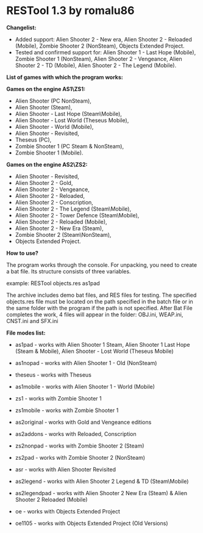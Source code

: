 # RESTool 1.3 by romalu86

**Changelist:**
- Added support: Alien Shooter 2 - New era, Alien Shooter 2 - Reloaded (Mobile), Zombie Shooter 2 (NonSteam), Objects Extended Project.
- Tested and confirmed support for: Alien Shooter 1 - Last Hope (Mobile), Zombie Shooter 1 (NonSteam), Alien Shooter 2 - Vengeance, Alien Shooter 2 - TD (Mobile), Alien Shooter 2 - The Legend (Mobile).

**List of games with which the program works:**

**Games on the engine AS1\ZS1:**
- Alien Shooter (PC NonSteam),
- Alien Shooter (Steam),
- Alien Shooter - Last Hope (Steam\Mobile),
- Alien Shooter - Lost World (Theseus Mobile),
- Alien Shooter - World (Mobile),
- Alien Shooter - Revisited,
- Theseus (PC),
- Zombie Shooter 1 (PC Steam & NonSteam),
- Zombie Shooter 1 (Mobile).

**Games on the engine AS2\ZS2:**
- Alien Shooter - Revisited,
- Alien Shooter 2 - Gold,
- Alien Shooter 2 - Vengeance,
- Alien Shooter 2 - Reloaded,
- Alien Shooter 2 - Conscription,
- Alien Shooter 2 - The Legend (Steam\Mobile),
- Alien Shooter 2 - Tower Defence (Steam\Mobile),
- Alien Shooter 2 - Reloaded (Mobile),
- Alien Shooter 2 - New Era (Steam),
- Zombie Shooter 2 (Steam\NonSteam),
- Objects Extended Project.

**How to use?**

The program works through the console. For unpacking, you need to create a bat file. Its structure consists of three variables.

example: RESTool objects.res as1pad

The archive includes demo bat files, and RES files for testing. The specified objects.res file must be located on the path specified in the batch file or in the same folder with the program if the path is not specified.
After Bat File completes the work, 4 files will appear in the folder: OBJ.ini, WEAP.ini, CNST.ini and SFX.ini

**File modes list:**

- as1pad - works with Alien Shooter 1 Steam, Alien Shooter 1 Last Hope (Steam & Mobile), Alien Shooter - Lost World (Theseus Mobile)

- as1nopad - works with Alien Shooter 1 - Old (NonSteam)

- theseus - works with Theseus

- as1mobile - works with Alien Shooter 1 - World (Mobile)

- zs1 - works with Zombie Shooter 1

- zs1mobile - works with Zombie Shooter 1

- as2original - works with Gold and Vengeance editions

- as2addons - works with Reloaded, Conscription

- zs2nonpad - works with Zombie Shooter 2 (Steam)

- zs2pad - works with Zombie Shooter 2 (NonSteam)

- asr - works with Alien Shooter Revisited

- as2legend - works with Alien Shooter 2 Legend & TD (Steam\Mobile)

- as2legendpad - works with Alien Shooter 2 New Era (Steam) & Alien Shooter 2 Reloaded (Mobile)

- oe - works with Objects Extended Project

- oe1105 - works with Objects Extended Project (Old Versions)
